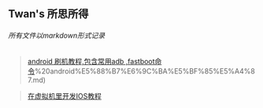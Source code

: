 ## Twan's 所思所得

###### 所有文件以markdown形式记录

> [android 刷机教程,包含常用adb ,fastboot命令](https://github.com/twangithub/TwanLib/blob/master/1)%20android%E5%88%B7%E6%9C%BA%E5%BF%85%E5%A4%87.md)

> [在虚拟机里开发IOS教程](https://github.com/twangithub/TwanLib/blob/master/4\)%20ios%E5%BC%80%E5%8F%91%E7%AC%94%E8%AE%B0.md)

